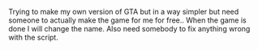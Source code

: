 Trying to make my own version of GTA but in a way simpler but need someone to actually make the game for me for free.. When the game is done I will change the name. Also need somebody to fix anything wrong with the script.
